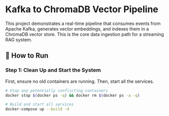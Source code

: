 # Kafka to ChromaDB Vector Pipeline

This project demonstrates a real-time pipeline that consumes events from Apache Kafka, generates vector embeddings, and indexes them in a ChromaDB vector store. This is the core data ingestion path for a streaming RAG system.

## 🚀 How to Run

### Step 1: Clean Up and Start the System

First, ensure no old containers are running. Then, start all the services.

```bash
# Stop any potentially conflicting containers
docker stop $(docker ps -q) && docker rm $(docker ps -a -q)

# Build and start all services
docker-compose up --build -d